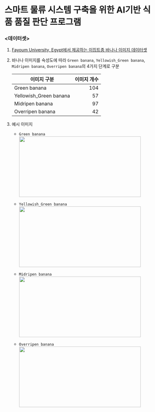# 스마트 물류 시스템 구축을 위한 AI기반 식품 품질 판단 프로그램
### <데이터셋>
1. [Fayoum University, Egypt에서 제공하는 이집트종 바나나 이미지 데이터셋](https://drive.google.com/drive/folders/1nRWBYAHNRqmL4R0SLrs6dbGQFSWGVY8V)   
3. 바나나 이미지를 숙성도에 따라 
 ```Green banana```, ```Yellowish_Green banana```, ```Midripen banana```, ```Overripen banana```의 4가지 단계로 구분
   
      | 이미지 구분     |이미지 개수|
      |---|---:|
      |Green banana |104|
      |Yellowish_Green banana|57|
      |Midripen banana |97|
      |Overripen banana| 42|
         
3. 예시 이미지
     - ```Green banana```   
        <img src="https://user-images.githubusercontent.com/58699537/229720321-3dbca72d-dfda-4cd9-987c-48184b7f28a3.jpg" width="400" height="200">
    
    - ```Yellowish_Green banana```   
        <img src="https://user-images.githubusercontent.com/58699537/229721940-82f49e64-2f58-45ba-9da8-bd683f91ead8.jpg" width="400" height="200">

     - ```Midripen banana```   
        <img src="https://user-images.githubusercontent.com/58699537/229721952-9b4a7b3a-f50f-4929-adbb-ec1473f163f0.jpg" width="400" height="200">

     - ```Overripen banana```   
        <img src="https://user-images.githubusercontent.com/58699537/229721970-a139f5b7-ecaa-4d60-9896-62aa18cfe865.jpg" width="400" height="200">
